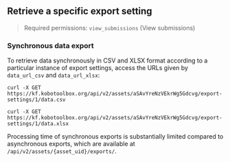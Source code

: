 ## Retrieve a specific export setting

> Required permissions: `view_submissions` (View submissions)

### Synchronous data export

To retrieve data synchronously in CSV and XLSX format according to a
particular instance of export settings, access the URLs given by
`data_url_csv` and `data_url_xlsx`:
```shell
curl -X GET https://kf.kobotoolbox.org/api/v2/assets/aSAvYreNzVEkrWg5Gdcvg/export-settings/1/data.csv
```

```shell
curl -X GET https://kf.kobotoolbox.org/api/v2/assets/aSAvYreNzVEkrWg5Gdcvg/export-settings/1/data.xlsx
```

Processing time of synchronous exports is substantially limited compared to
asynchronous exports, which are available at `/api/v2/assets/{asset_uid}/exports/`.
